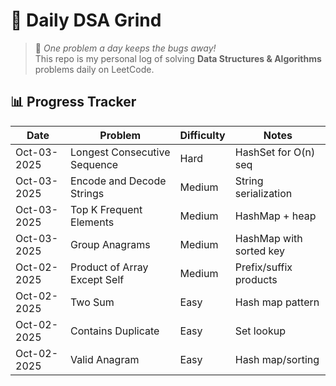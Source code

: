 # 🚀 Daily DSA Grind

> 🌱 _One problem a day keeps the bugs away!_  
> This repo is my personal log of solving **Data Structures & Algorithms** problems daily on LeetCode.

## 📊 Progress Tracker

| Date        | Problem                      | Difficulty | Notes                   |
| ----------- | ---------------------------- | ---------- | ----------------------- |
| Oct-03-2025 | Longest Consecutive Sequence | Hard       | HashSet for O(n) seq    |
| Oct-03-2025 | Encode and Decode Strings    | Medium     | String serialization    |
| Oct-03-2025 | Top K Frequent Elements      | Medium     | HashMap + heap          |
| Oct-03-2025 | Group Anagrams               | Medium     | HashMap with sorted key |
| Oct-02-2025 | Product of Array Except Self | Medium     | Prefix/suffix products  |
| Oct-02-2025 | Two Sum                      | Easy       | Hash map pattern        |
| Oct-02-2025 | Contains Duplicate           | Easy       | Set lookup              |
| Oct-02-2025 | Valid Anagram                | Easy       | Hash map/sorting        |
